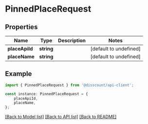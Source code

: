 # PinnedPlaceRequest


## Properties

Name | Type | Description | Notes
------------ | ------------- | ------------- | -------------
**placeApiId** | **string** |  | [default to undefined]
**placeName** | **string** |  | [default to undefined]

## Example

```typescript
import { PinnedPlaceRequest } from '@disscount/api-client';

const instance: PinnedPlaceRequest = {
    placeApiId,
    placeName,
};
```

[[Back to Model list]](../README.md#documentation-for-models) [[Back to API list]](../README.md#documentation-for-api-endpoints) [[Back to README]](../README.md)
